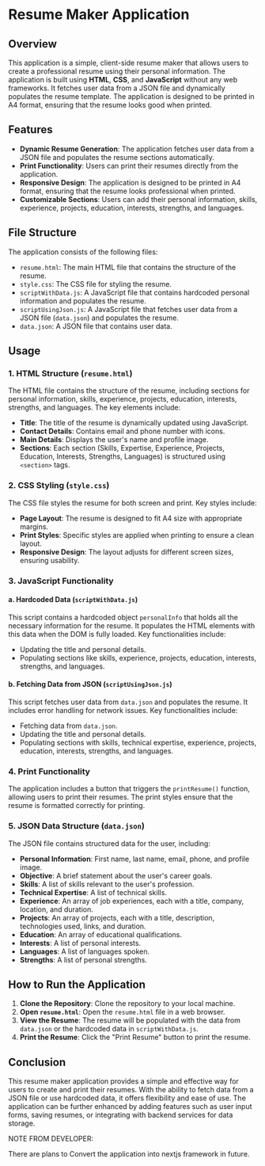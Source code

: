 # Resume Maker Application

## Overview
This application is a simple, client-side resume maker that allows users to create a professional resume using their personal information. The application is built using **HTML**, **CSS**, and **JavaScript** without any web frameworks. It fetches user data from a JSON file and dynamically populates the resume template.
The application is designed to be printed in A4 format, ensuring that the resume looks good when printed.

## Features
- **Dynamic Resume Generation**: The application fetches user data from a JSON file and populates the resume sections automatically.
- **Print Functionality**: Users can print their resumes directly from the application.
- **Responsive Design**: The application is designed to be printed in A4 format, ensuring that the resume looks professional when printed.
- **Customizable Sections**: Users can add their personal information, skills, experience, projects, education, interests, strengths, and languages.

## File Structure
The application consists of the following files:
- `resume.html`: The main HTML file that contains the structure of the resume.
- `style.css`: The CSS file for styling the resume.
- `scriptWithData.js`: A JavaScript file that contains hardcoded personal information and populates the resume.
- `scriptUsingJson.js`: A JavaScript file that fetches user data from a JSON file (`data.json`) and populates the resume.
- `data.json`: A JSON file that contains user data.

## Usage

### 1. HTML Structure (`resume.html`)
The HTML file contains the structure of the resume, including sections for personal information, skills, experience, projects, education, interests, strengths, and languages. The key elements include:
- **Title**: The title of the resume is dynamically updated using JavaScript.
- **Contact Details**: Contains email and phone number with icons.
- **Main Details**: Displays the user's name and profile image.
- **Sections**: Each section (Skills, Expertise, Experience, Projects, Education, Interests, Strengths, Languages) is structured using `<section>` tags.

### 2. CSS Styling (`style.css`)
The CSS file styles the resume for both screen and print. Key styles include:
- **Page Layout**: The resume is designed to fit A4 size with appropriate margins.
- **Print Styles**: Specific styles are applied when printing to ensure a clean layout.
- **Responsive Design**: The layout adjusts for different screen sizes, ensuring usability.

### 3. JavaScript Functionality
#### a. Hardcoded Data (`scriptWithData.js`)
This script contains a hardcoded object `personalInfo` that holds all the necessary information for the resume. It populates the HTML elements with this data when the DOM is fully loaded. Key functionalities include:
- Updating the title and personal details.
- Populating sections like skills, experience, projects, education, interests, strengths, and languages.

#### b. Fetching Data from JSON (`scriptUsingJson.js`)
This script fetches user data from `data.json` and populates the resume. It includes error handling for network issues. Key functionalities include:
- Fetching data from `data.json`.
- Updating the title and personal details.
- Populating sections with skills, technical expertise, experience, projects, education, interests, strengths, and languages.

### 4. Print Functionality
The application includes a button that triggers the `printResume()` function, allowing users to print their resumes. The print styles ensure that the resume is formatted correctly for printing.

### 5. JSON Data Structure (`data.json`)
The JSON file contains structured data for the user, including:
- **Personal Information**: First name, last name, email, phone, and profile image.
- **Objective**: A brief statement about the user's career goals.
- **Skills**: A list of skills relevant to the user's profession.
- **Technical Expertise**: A list of technical skills.
- **Experience**: An array of job experiences, each with a title, company, location, and duration.
- **Projects**: An array of projects, each with a title, description, technologies used, links, and duration.
- **Education**: An array of educational qualifications.
- **Interests**: A list of personal interests.
- **Languages**: A list of languages spoken.
- **Strengths**: A list of personal strengths.

## How to Run the Application
1. **Clone the Repository**: Clone the repository to your local machine.
2. **Open `resume.html`**: Open the `resume.html` file in a web browser.
3. **View the Resume**: The resume will be populated with the data from `data.json` or the hardcoded data in `scriptWithData.js`.
4. **Print the Resume**: Click the "Print Resume" button to print the resume.

## Conclusion
This resume maker application provides a simple and effective way for users to create and print their resumes. With the ability to fetch data from a JSON file or use hardcoded data, it offers flexibility and ease of use. The application can be further enhanced by adding features such as user input forms, saving resumes, or integrating with backend services for data storage.

NOTE FROM DEVELOPER:

There are plans to Convert the application into nextjs framework in future.



